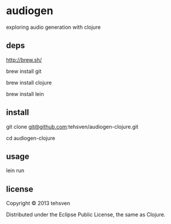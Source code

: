 # audiogen

exploring audio generation with clojure

## deps
http://brew.sh/

brew install git

brew install clojure

brew install lein

## install
git clone git@github.com:tehsven/audiogen-clojure.git

cd audiogen-clojure

## usage
lein run

## license

Copyright © 2013 tehsven

Distributed under the Eclipse Public License, the same as Clojure.
